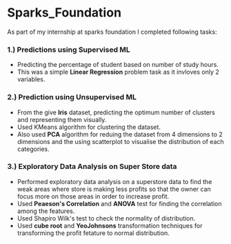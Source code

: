 # Sparks_Foundation
As part of my internship at sparks foundation I completed following tasks:

### 1.) Predictions using Supervised ML
* Predicting the percentage of student based on number of study hours.
* This was a simple **Linear Regression** problem task as it invloves only 2 variables.

### 2.) Prediction using Unsupervised ML
* From the give **Iris** dataset, predicting the optimum number of clusters and representing them visually.
* Used KMeans algorithm for clustering the dataset.
* Also used **PCA** algorithm for reduing the dataset from 4 dimensions to 2 dimensions and the using scatterplot to visualise the distribution of each categories.

### 3.) Exploratory Data Analysis on Super Store data
* Performed exploratory data analysis on a superstore data to find the weak areas where store is making less profits so that the owner can focus more on those areas in order to increase profit.
* Used **Peaeson's Correlation** and **ANOVA** test for finding the correlation among the features.
* Used Shapiro Wilk's test to check the normality of distribution.
* Used **cube root** and **YeoJohnsons** transformation techniques for transforming the profit fetature to normal distribution.

